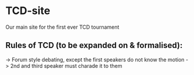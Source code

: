 # TCD-site

Our main site for the first ever TCD tournament

## Rules of TCD (to be expanded on & formalised): 

-> Forum style debating, except the first speakers do not know the motion
-> 2nd and third speaker must charade it to them
